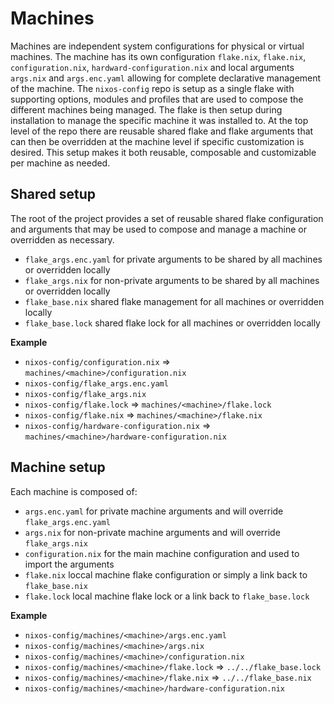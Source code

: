 # Machines
Machines are independent system configurations for physical or virtual machines. The machine has its 
own configuration `flake.nix`, `flake.nix`, `configuration.nix`, `hardward-configuration.nix` and 
local arguments `args.nix` and `args.enc.yaml` allowing for complete declarative management of the 
machine. The `nixos-config` repo is setup as a single flake with supporting options, modules and 
profiles that are used to compose the different machines being managed. The flake is then setup 
during installation to manage the specific machine it was installed to. At the top level of the repo 
there are reusable shared flake and flake arguments that can then be overridden at the machine level 
if specific customization is desired. This setup makes it both reusable, composable and customizable 
per machine as needed.

## Shared setup
The root of the project provides a set of reusable shared flake configuration and arguments that may 
be used to compose and manage a machine or overridden as necessary.

* `flake_args.enc.yaml` for private arguments to be shared by all machines or overridden locally
* `flake_args.nix` for non-private arguments to be shared by all machines or overridden locally
* `flake_base.nix` shared flake management for all machines or overridden locally
* `flake_base.lock` shared flake lock for all machines or overridden locally

**Example**
* `nixos-config/configuration.nix` => `machines/<machine>/configuration.nix`
* `nixos-config/flake_args.enc.yaml`
* `nixos-config/flake_args.nix`
* `nixos-config/flake.lock` => `machines/<machine>/flake.lock`
* `nixos-config/flake.nix` => `machines/<machine>/flake.nix`
* `nixos-config/hardware-configuration.nix` => `machines/<machine>/hardware-configuration.nix`

## Machine setup
Each machine is composed of:
* `args.enc.yaml` for private machine arguments and will override `flake_args.enc.yaml`
* `args.nix` for non-private machine arguments and will override `flake_args.nix`
* `configuration.nix` for the main machine configuration and used to import the arguments 
* `flake.nix` loccal machine flake configuration or simply a link back to `flake_base.nix`
* `flake.lock` local machine flake lock or a link back to `flake_base.lock`

**Example**
* `nixos-config/machines/<machine>/args.enc.yaml`
* `nixos-config/machines/<machine>/args.nix`
* `nixos-config/machines/<machine>/configuration.nix`
* `nixos-config/machines/<machine>/flake.lock` => `../../flake_base.lock`
* `nixos-config/machines/<machine>/flake.nix` => `../../flake_base.nix`
* `nixos-config/machines/<machine>/hardware-configuration.nix`

<!-- 
vim: ts=2:sw=2:sts=2
-->
